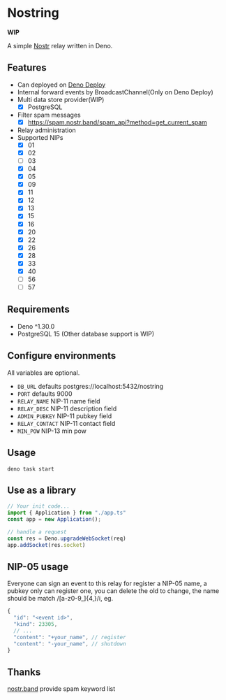 # Nostring

**WIP**

A simple [Nostr](https://github.com/nostr-protocol/nostr) relay written in Deno.

## Features

- Can deployed on [Deno Deploy](https://deno.com/deploy)
- Internal forward events by BroadcastChannel(Only on Deno Deploy)
- Multi data store provider(WIP)
  - [x] PostgreSQL
- Filter spam messages
  - [x] https://spam.nostr.band/spam_api?method=get_current_spam
- Relay administration
- Supported NIPs
  - [x] 01
  - [x] 02
  - [ ] 03
  - [x] 04
  - [x] 05
  - [x] 09
  - [x] 11
  - [x] 12
  - [x] 13
  - [x] 15
  - [x] 16
  - [x] 20
  - [x] 22
  - [x] 26
  - [x] 28
  - [x] 33
  - [x] 40
  - [ ] 56
  - [ ] 57

## Requirements

- Deno ^1.30.0
- PostgreSQL 15 (Other database support is WIP)

## Configure environments

All variables are optional.

- `DB_URL` defaults postgres://localhost:5432/nostring
- `PORT` defaults 9000
- `RELAY_NAME` NIP-11 name field
- `RELAY_DESC` NIP-11 description field
- `ADMIN_PUBKEY` NIP-11 pubkey field
- `RELAY_CONTACT` NIP-11 contact field
- `MIN_POW` NIP-13 min pow

## Usage

```
deno task start
```

## Use as a library

```ts
// Your init code...
import { Application } from "./app.ts"
const app = new Application();

// handle a request
const res = Deno.upgradeWebSocket(req)
app.addSocket(res.socket)

```

## NIP-05 usage

Everyone can sign an event to this relay for register a NIP-05 name, 
a pubkey only can register one, you can delete the old to change, 
the name should be match /[a-z0-9_]{4,}/i, eg.

```js
{
  "id": "<event id>",
  "kind": 23305,
  // ...
  "content": "+your_name", // register
  "content": "-your_name", // shutdown
}
```

## Thanks

[nostr.band](https://nostr.band/) provide spam keyword list
